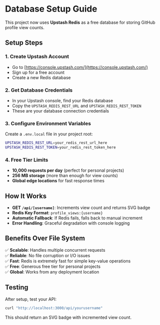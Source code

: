 # Database Setup Guide

This project now uses **Upstash Redis** as a free database for storing GitHub profile view counts.

## Setup Steps

### 1. Create Upstash Account

- Go to [https://console.upstash.com/](https://console.upstash.com/)
- Sign up for a free account
- Create a new Redis database

### 2. Get Database Credentials

- In your Upstash console, find your Redis database
- Copy the `UPSTASH_REDIS_REST_URL` and `UPSTASH_REDIS_REST_TOKEN`
- These are your database connection credentials

### 3. Configure Environment Variables

Create a `.env.local` file in your project root:

```bash
UPSTASH_REDIS_REST_URL=your_redis_rest_url_here
UPSTASH_REDIS_REST_TOKEN=your_redis_rest_token_here
```

### 4. Free Tier Limits

- **10,000 requests per day** (perfect for personal projects)
- **256 MB storage** (more than enough for view counts)
- **Global edge locations** for fast response times

## How It Works

- **GET `/api/[username]`**: Increments view count and returns SVG badge
- **Redis Key Format**: `profile_views:{username}`
- **Automatic Fallback**: If Redis fails, falls back to manual increment
- **Error Handling**: Graceful degradation with console logging

## Benefits Over File System

✅ **Scalable**: Handles multiple concurrent requests  
✅ **Reliable**: No file corruption or I/O issues  
✅ **Fast**: Redis is extremely fast for simple key-value operations  
✅ **Free**: Generous free tier for personal projects  
✅ **Global**: Works from any deployment location

## Testing

After setup, test your API:

```bash
curl "http://localhost:3000/api/yourusername"
```

This should return an SVG badge with incremented view count.
